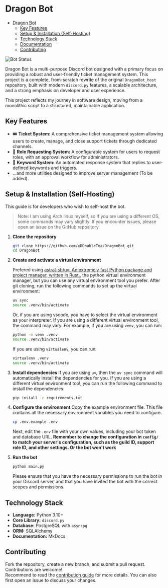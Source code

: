 # Dragon Bot

<!--toc:start-->
- [Dragon Bot](#dragon-bot)
  - [Key Features](#key-features)
  - [Setup & Installation (Self-Hosting)](#setup-installation-self-hosting)
  - [Technology Stack](#technology-stack)
  - [Documentation](#documentation)
  - [Contributing](#contributing)
<!--toc:end-->

![Bot Status](https://img.shields.io/badge/status-active-success)

Dragon Bot is a multi-purpose Discord bot designed with a primary focus on providing a robust and user-friendly ticket management system. This project is a complete, from-scratch rewrite of the original `DragonBot_host` repository, built with modern `discord.py` features, a scalable architecture, and a strong emphasis on developer and user experience.

This project reflects my journey in software design, moving from a monolithic script to a structured, maintainable application.

## Key Features

- 🎟️ **Ticket System:** A comprehensive ticket management system allowing users to create, manage, and close support tickets through dedicated channels.
- 👑 **Role Requesting System:** A configurable system for users to request roles, with an approval workflow for administrators.
- 🔑 **Keyword System:** An automated response system that replies to user-defined keywords and triggers.
- ...and more utilities designed to improve server management (To be added).

## Setup & Installation (Self-Hosting)

This guide is for developers who wish to self-host the bot.

> Note: I am using Arch linux myself, so if you are using a different OS, some commands may vary slightly. If you encounter issues, please open an issue on the GitHub repository.

1. **Clone the repository**

    ```bash
    git clone https://github.com/xDDoubleTea/DragonBot.git
    cd DragonBot
    ```

2. **Create and activate a virtual environment**

    Prefered using [astral-sh/uv: An extremely fast Python package and project manager, written in Rust.](https://github.com/astral-sh/uv/tree/main), the python virtual environment manager, but you can use any virtual environment tool you prefer.
    After git cloning, run the following commands to set up the virtual environment:

    ```bash
    uv sync
    source .venv/bin/activate
    ```

    Or, if you are using vscode, you have to select the virtual environment as your interpreter.
    If you are using a different virtual environment tool, the command may vary. For example, if you are using `venv`, you can run:

    ```bash
    python -m venv .venv
    source .venv/bin/activate
    ```

    If you are using `virtualenv`, you can run:

    ```bash
    virtualenv .venv
    source .venv/bin/activate
    ```

3. **Install dependencies**
    If you are using `uv`, then the `uv sync` command will automatically install the dependencies for you. If you are using a different virtual environment tool, you can run the following command to install the dependencies:

    ```bash
    pip install -r requirements.txt
    ```

4. **Configure the environment**
    Copy the example environment file. This file contains all the necessary environment variables you need to configure.

    ```bash
    cp .env.example .env
    ```

    Next, edit the `.env` file with your own values, including your bot token and database URL.
    **Remember to change the configuration in `config/` to match your server's configuration, such as the guild ID, support role ID, and other settings. Or the bot won't work**

5. **Run the bot**

    ```bash
    python main.py
    ```

    Please ensure that you have the necessary permissions to run the bot in your Discord server, and that you have invited the bot with the correct scopes and permissions.

## Technology Stack

- **Language:** Python 3.10+
- **Core Library:** `discord.py`
- **Database:** PostgreSQL with `asyncpg`
- **ORM:** SQLAlchemy
- **Documentation:** MkDocs

## Contributing

Fork the repository, create a new branch, and submit a pull request. Contributions are welcome!  
Recommend to read the [contribution guide](CONTRIBUTING.md) for more details. You can also first open an issue to discuss your changes.  
